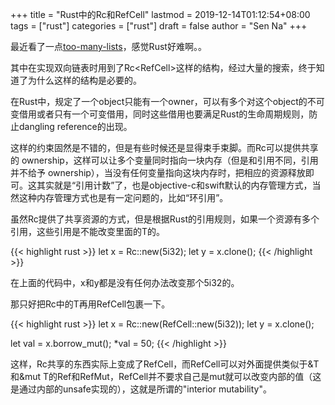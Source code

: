 +++
title = "Rust中的Rc和RefCell"
lastmod = 2019-12-14T01:12:54+08:00
tags = ["rust"]
categories = ["rust"]
draft = false
author = "Sen Na"
+++

最近看了一点[too-many-lists](https://rust-unofficial.github.io/too-many-lists/)，感觉Rust好难啊。。

其中在实现双向链表时用到了Rc<RefCell<T>>这样的结构，经过大量的搜索，终于知道了为什么这样的结构是必要的。

在Rust中，规定了一个object只能有一个owner，可以有多个对这个object的不可变借用或者只有一个可变借用，同时这些借用也要满足Rust的生命周期规则，防止dangling
reference的出现。

这样的约束固然是不错的，但是有些时候还是显得束手束脚。而Rc<T>可以提供共享的
ownership，这样可以让多个变量同时指向一块内存（但是和引用不同，引用并不给予
ownership），当没有任何变量指向这块内存时，把相应的资源释放即可。这其实就是“引用计数”了，也是objective-c和swift默认的内存管理方式，当然这种内存管理方式也是有一定问题的，比如“环引用”。

虽然Rc<T>提供了共享资源的方式，但是根据Rust的引用规则，如果一个资源有多个引用，这些引用是不能改变里面的T的。

{{< highlight rust >}}
let x = Rc::new(5i32);
let y = x.clone();
{{< /highlight >}}

在上面的代码中，x和y都是没有任何办法改变那个5i32的。

那只好把Rc<T>中的T再用RefCell包裹一下。

{{< highlight rust >}}
let x = Rc::new(RefCell::new(5i32));
let y = x.clone();

let val = x.borrow_mut();
*val = 50;
{{< /highlight >}}

这样，Rc共享的东西实际上变成了RefCell<T>，而RefCell可以对外面提供类似于&T和&mut
T的Ref<T>和RefMut<T>，RefCell并不要求自己是mut就可以改变内部的值（这是通过内部的unsafe实现的），这就是所谓的"interior mutability"。
